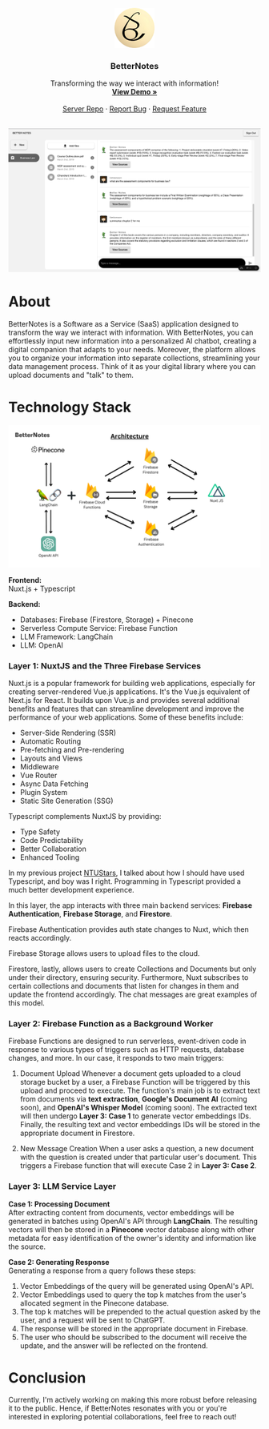 <br />
<div align="center">
  <img src="./assets/BetterNotes-logo.png" alt="Logo" width="80" height="80">
  <h3 align="center">BetterNotes</h3>
  
  <p align="center">
    Transforming the way we interact with information!
    <br />
    <a href="https://www.youtube.com/watch?v=ALFtZPulHMM&ab_channel=LensonLim"><strong>View Demo »</strong></a>
    <br />
    <br />
    <a href="https://github.com/Lebarnon/BetterNotesServer">Server Repo</a>
    ·
    <a href="https://github.com/Lebarnon/BetterNotesApp/issues">Report Bug</a>
    ·
    <a href="https://github.com/Lebarnon/BetterNotesApp/issues">Request Feature</a>
  </p>
</div>

<br />
<img src='./assets/BetterNotes-showcase.png' alt="showcase"/>

# About
BetterNotes is a Software as a Service (SaaS) application designed to transform the way we interact with information. With BetterNotes, you can effortlessly input new information into a personalized AI chatbot, creating a digital companion that adapts to your needs. Moreover, the platform allows you to organize your information into separate collections, streamlining your data management process. Think of it as your digital library where you can upload documents and "talk" to them.

# Technology Stack
<img src="./assets/BetterNotes-archi.png" alt="architecture">

**Frontend:**  
Nuxt.js + Typescript

**Backend:**  
- Databases: Firebase (Firestore, Storage) + Pinecone
- Serverless Compute Service: Firebase Function
- LLM Framework: LangChain
- LLM: OpenAI

### Layer 1: NuxtJS and the Three Firebase Services
Nuxt.js is a popular framework for building web applications, especially for creating server-rendered Vue.js applications. It's the Vue.js equivalent of Next.js for React. It builds upon Vue.js and provides several additional benefits and features that can streamline development and improve the performance of your web applications. Some of these benefits include:

- Server-Side Rendering (SSR)
- Automatic Routing
- Pre-fetching and Pre-rendering
- Layouts and Views
- Middleware
- Vue Router
- Async Data Fetching
- Plugin System
- Static Site Generation (SSG)

Typescript complements NuxtJS by providing:

- Type Safety
- Code Predictability
- Better Collaboration
- Enhanced Tooling

In my previous project [NTUStars](https://github.com/Lebarnon/NTUStars), I talked about how I should have used Typescript, and boy was I right. Programming in Typescript provided a much better development experience.

In this layer, the app interacts with three main backend services: **Firebase Authentication**, **Firebase Storage**, and **Firestore**.

Firebase Authentication provides auth state changes to Nuxt, which then reacts accordingly.

Firebase Storage allows users to upload files to the cloud.

Firestore, lastly, allows users to create Collections and Documents but only under their directory, ensuring security. Furthermore, Nuxt subscribes to certain collections and documents that listen for changes in them and update the frontend accordingly. The chat messages are great examples of this model.

### Layer 2: Firebase Function as a Background Worker
Firebase Functions are designed to run serverless, event-driven code in response to various types of triggers such as HTTP requests, database changes, and more. In our case, it responds to two main triggers:
1. Document Upload
Whenever a document gets uploaded to a cloud storage bucket by a user, a Firebase Function will be triggered by this upload and proceed to execute. The function's main job is to extract text from documents via **text extraction**, **Google's Document AI** (coming soon), and **OpenAI's Whisper Model** (coming soon).
The extracted text will then undergo **Layer 3: Case 1** to generate vector embeddings IDs.
Finally, the resulting text and vector embeddings IDs will be stored in the appropriate document in Firestore.

2. New Message Creation
When a user asks a question, a new document with the question is created under that particular user's document. This triggers a Firebase function that will execute Case 2 in **Layer 3: Case 2**.

### Layer 3: LLM Service Layer

**Case 1: Processing Document**  
After extracting content from documents, vector embeddings will be generated in batches using OpenAI's API through **LangChain**. The resulting vectors will then be stored in a **Pinecone** vector database along with other metadata for easy identification of the owner's identity and information like the source.

**Case 2: Generating Response**  
Generating a response from a query follows these steps:
1. Vector Embeddings of the query will be generated using OpenAI's API.
2. Vector Embeddings used to query the top k matches from the user's allocated segment in the Pinecone database.
3. The top k matches will be prepended to the actual question asked by the user, and a request will be sent to ChatGPT.
4. The response will be stored in the appropriate document in Firebase.
5. The user who should be subscribed to the document will receive the update, and the answer will be reflected on the frontend.

# Conclusion
Currently, I'm actively working on making this more robust before releasing it to the public. Hence, if BetterNotes resonates with you or you're interested in exploring potential collaborations, feel free to reach out!
